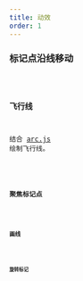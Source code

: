 ```yaml
---
title: 动效
order: 1
---
```


### 标记点沿线移动

<code src="./animation/animateMarker" />

### 飞行线

结合 [arc.js](https://github.com/springmeyer/arc.js) 绘制飞行线。

<code src="./animation/flightPaths" />

### 聚焦标记点

<code src="./animation/centeringMarker" />

### 画线

<code src="./animation/drawAline" />

### 旋转标记

<code src="./animation/rotatedMarker" />
